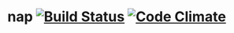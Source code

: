 nap [![Build Status](https://travis-ci.org/romainfrancez/nap.png?branch=master)](https://travis-ci.org/romainfrancez/nap) [![Code Climate](https://codeclimate.com/github/romainfrancez/nap.png)](https://codeclimate.com/github/romainfrancez/nap)
===
